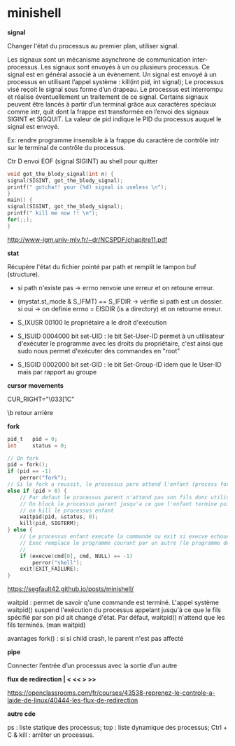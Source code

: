 # minishell

**signal**

Changer l'état du processus au premier plan, utiliser signal.

Les signaux sont un mécanisme asynchrone de communication inter-processus.
Les signaux sont envoyés à un ou plusieurs processus. Ce signal est en général associé
à un évènement.
Un signal est envoyé à un processus en utilisant l’appel système : kill(int pid, int signal);
Le processus visé reçoit le signal sous forme d’un drapeau.
Le processus est interrompu et réalise éventuellement un traitement de ce signal.
Certains signaux peuvent être lancés à partir d’un terminal grâce aux caractères spéciaux
comme intr, quit dont la frappe est transformée en l’envoi des signaux SIGINT et SIGQUIT.
La valeur de pid indique le PID du processus auquel le signal est envoyé.

Ex: rendre programme insensible à la frappe du caractère de contrôle intr sur le
terminal de contrôle du processus.

Ctr D envoi EOF (signal SIGINT) au shell pour quitter

```c
void got_the_blody_signal(int n) {
signal(SIGINT, got_the_blody_signal);
printf(" gotcha!! your (%d) signal is useless \n");
}
main() {
signal(SIGINT, got_the_blody_signal);
printf(" kill me now !! \n");
for(;;);
}
```
http://www-igm.univ-mlv.fr/~dr/NCSPDF/chapitre11.pdf

**stat**

Récupère l'état du fichier pointé par path et remplit le tampon buf (structure).
- si path n'existe pas -> errno renvoie une erreur et on retoune erreur.
- (mystat.st_mode & S_IFMT) == S_IFDIR -> vérifie si path est un dossier.
si oui -> on definie errno = EISDIR (is a directory) et on retourne erreur.

- S_IXUSR	00100	le propriétaire a le droit d'exécution
- S_ISUID	0004000	bit set-UID : le bit Set-User-ID permet à un utilisateur d'exécuter le programme avec les droits du propriétaire, c'est ainsi que sudo nous permet d'exécuter des commandes en "root"
- S_ISGID	0002000	bit set-GID : le bit Set-Group-ID idem que le User-ID mais par rapport au groupe

**cursor movements**

CUR_RIGHT="\033[1C"

\b	retour arrière

**fork**

```c
pid_t	pid = 0;
int		status = 0;

// On fork
pid = fork();
if (pid == -1)
    perror("fork");
// Si le fork a reussit, le processus pere attend l'enfant (process fork)
else if (pid > 0) {
    // Par defaut le processus parent n'attend pas son fils donc utiliser wait
    // On block le processus parent jusqu'a ce que l'enfant termine puis
    // on kill le processus enfant
    waitpid(pid, &status, 0);
    kill(pid, SIGTERM);
} else {
    // Le processus enfant execute la commande ou exit si execve echoue
    // Exec remplace le programme courant par un autre (le programme de la cmd), d'où l'utilisation de fork()
    //
    if (execve(cmd[0], cmd, NULL) == -1)
        perror("shell");
    exit(EXIT_FAILURE);
}
```
https://segfault42.github.io/posts/minishell/

waitpid : permet de savoir q'une commande est terminé.
L'appel système waitpid() suspend l'exécution du processus appelant jusqu'à ce que le fils spécifié par son pid ait changé d'état. Par défaut, waitpid() n'attend que les fils terminés. (man waitpid)

avantages fork() : si si child crash, le parent n'est pas affecté

**pipe**

Connecter l’entrée d’un processus avec la sortie d’un autre

**flux de redirection | < << > >>**

https://openclassrooms.com/fr/courses/43538-reprenez-le-controle-a-laide-de-linux/40444-les-flux-de-redirection

**autre cde**

ps : liste statique des processus;
top : liste dynamique des processus;
Ctrl + C & kill : arrêter un processus.